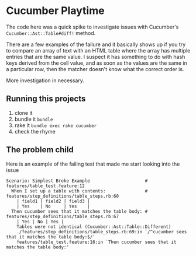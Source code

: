 # Cucumber Playtime

The code here was a quick spike to investigate issues with Cucumber's `Cucumber::Ast::Table#diff!` method.

There are a few examples of the failure and it basically shows up if you try to compare an array of text with an HTML table where the array has multiple entries that are the same value.  I suspect it has something to do with hash keys derived from the cell value, and as soon as the values are the same in a particular row, then the matcher doesn't know what the correct order is.

More investigation in necessary.

## Running this projects

1.  clone it
2.  bundle it  `bundle`
3.  rake it `bundle exec rake cucumber`
4.  check the rhyme


## The problem child

Here is an example of the failing test that made me start looking into the issue

    Scenario: Simplest Broke Example                     # features/table_test.feature:12
      When I set up a table with contents:               # features/step_definitions/table_steps.rb:60
        | field1 | field2 | field3 |
        | Yes    | No     | Yes    |
      Then cucumber sees that it matches the table body: # features/step_definitions/table_steps.rb:67
        | Yes | No | Yes |
        Tables were not identical (Cucumber::Ast::Table::Different)
        ./features/step_definitions/table_steps.rb:69:in `/^cucumber sees that it matches the table body:$/'
        features/table_test.feature:16:in `Then cucumber sees that it matches the table body:'
